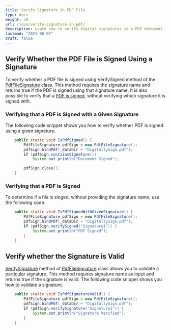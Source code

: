```yaml
---
title: Verify Signature in PDF File
type: docs
weight: 30
url: /java/verify-signature-in-pdf/
description: Learn how to verify digital signatures in a PDF document in Java to ensure authenticity using Aspose.PDF.
lastmod: "2021-06-05"
draft: false
---
```


## Verify Whether the PDF File is Signed Using a Signature

To verify whether a PDF file is signed using VerifySigned method of the [PdfFileSignature](https://reference.aspose.com/pdf/java/com.aspose.pdf.facades/PdfFileSignature) class. This method requires the signature name and returns true if the PDF is signed using that signature name. It is also possible to verify that a [PDF is signed](/pdf/java/working-with-signature-in-a-pdf-file/), without verifying which signature it is signed with.

### Verifying that a PDF is Signed with a Given Signature

The following code snippet shows you how to verify whether PDF is signed using a given signature.

```java
    public static void IsPdfSigned() {
        PdfFileSignature pdfSign = new PdfFileSignature();
        pdfSign.bindPdf(_dataDir + "DigitallySign.pdf");
        if (pdfSign.containsSignature())
            System.out.println("Document Signed");

        pdfSign.close();
    }
```

### Verifying that a PDF is Signed

To determine if a file is singed, without providing the signature name, use the following code.

```java
    public static void IsPdfSignedWithGivenSignature() {
        PdfFileSignature pdfSign = new PdfFileSignature();
        pdfSign.bindPdf(_dataDir + "DigitallySign.pdf");
        if (pdfSign.verifySigned("Signature1")) {
            System.out.println("PDF Signed");
        }
    }
```

## Verify whether the Signature is Valid

[VerifySignature](https://reference.aspose.com/pdf/java/com.aspose.pdf.facades/PdfFileSignature#verifySignature-java.lang.String-) method of [PdfFileSignature](https://reference.aspose.com/pdf/java/com.aspose.pdf.facades/PdfFileSignature) class allows you to validate a particular signature. This method requires signature name as input and returns true if the signature is valid. The following code snippet shows you how to validate a signature.

```java
    public static void IsPdfSignatureValid() {
        PdfFileSignature pdfSign = new PdfFileSignature();
        pdfSign.bindPdf(_dataDir + "DigitallySign.pdf");
        if (pdfSign.verifySignature("Signature1")) {
            System.out.println("Signature Verified");
        }
    }
```